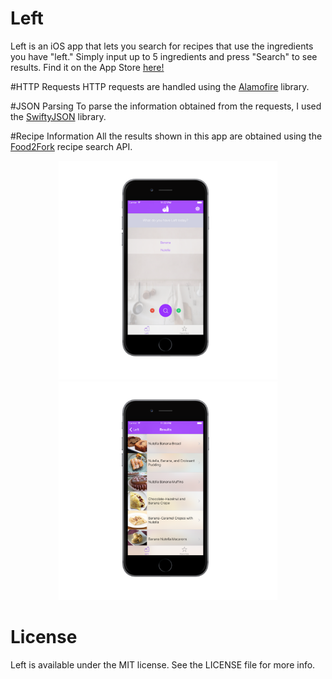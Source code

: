 # Left
Left is an iOS app that lets you search for recipes that use the ingredients you have "left." Simply input up to 5 ingredients and press
"Search" to see results. Find it on the App Store [here!](https://appsto.re/us/QIpFcb.i)

#HTTP Requests
HTTP requests are handled using the [Alamofire](https://github.com/Alamofire/Alamofire) library.

#JSON Parsing
To parse the information obtained from the requests, I used the [SwiftyJSON](https://github.com/SwiftyJSON/SwiftyJSON) library.

#Recipe Information
All the results shown in this app are obtained using the [Food2Fork](https://food2fork.com) recipe search API.

<p align="center">
<img src="left3.png" width="350"/>
<img src="left4.png" width="350"/>
</p>

# License

Left is available under the MIT license. See the LICENSE file for more info.
